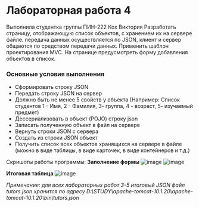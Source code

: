 # Лабораторная работа 4

Выполнила студентка группы ПИН-222 Кох Виктория
Разработать страницу, отображающую список объектов, с хранением их на сервере файле. передача данных осуществляется по JSON, клиент и сервер общаются по средством передачи данных. Применить шаблон проектирования MVC. На странице предусмотреть форму добавления объектов в список.
### Основные условия выполнения

- Сформировать строку JSON
- Передать строку JSON на сервер
- Должно быть не менее 5 свойств у объекта (Например: Список студентов 1 - Имя, 2 - Фамилия,  3- группа, 4 - возраст,  5- изучаемый предмет)
- Дессериализовать в объект (POJO) строку json
- Записать полученную объект в файл на сервере
- Вернуть строки JSON с сервера
- Создать из строки JSON объект
- Получить список всех объектов хранящихся на сервере в файле (можно в виде таблицы, в виде карточек, в виде контейнеров и т.д.)

Скришоты работы программы:
**Заполнение формы**
![image](https://github.com/kokhvics/OOP_LB4/assets/124901945/aad85d22-9ee1-4eaa-ae52-70dbbd33cc75)
![image](https://github.com/kokhvics/OOP_LB4/assets/124901945/88a1af8e-f219-4071-9a14-89e51cd997fa)

**Итоговая таблица**
![image](https://github.com/kokhvics/OOP_LB4/assets/124901945/c9b40a97-dc8d-4547-9611-8709bf490fb0)

_Примечание: для всех лабораторных работ 3-5 итоговый JSON файл tutors.json хранится по адресу D:\STUDY\apache-tomcat-10.1.20\apache-tomcat-10.1.20\bin\tutors.json_
